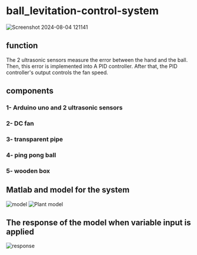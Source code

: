 # ball_levitation-control-system
![Screenshot 2024-08-04 121141](https://github.com/user-attachments/assets/d88ad114-47f6-4a82-b8c4-88c65c60f215)

## function 
  The 2 ultrasonic sensors measure the error between the hand and the ball. Then, this error is implemented into A PID controller. After that, the PID controller's output controls the fan speed.
  
## components 
### 1- Arduino uno and 2 ultrasonic sensors 

### 2- DC fan 

### 3- transparent pipe

### 4- ping pong ball

### 5- wooden box



## Matlab and model for the system 
![model ](https://github.com/user-attachments/assets/00036306-27f4-4cf5-b135-6c81c67c93c0)
![Plant model ](https://github.com/user-attachments/assets/e6d2dda6-4ddd-4d56-8f93-224e96424bcd)


## The response of the model when variable input is applied
![response](https://github.com/user-attachments/assets/ad099e35-ce0c-4f0a-8da0-91017eff888b)

